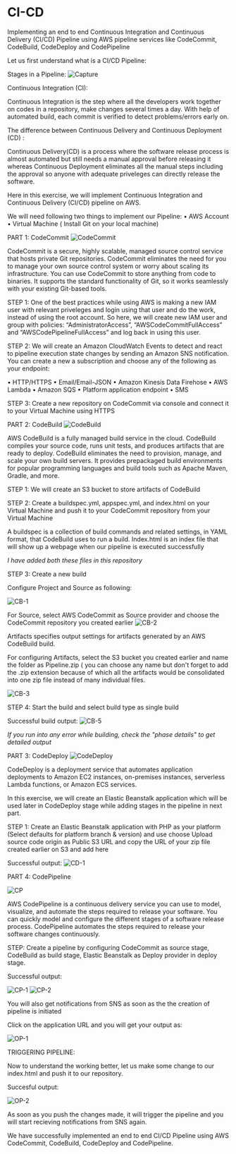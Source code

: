 # CI-CD
Implementing an end to end Continuous Integration and Continuous Delivery (CI/CD) Pipeline using AWS pipeline services like CodeCommit, CodeBuild, CodeDeploy and CodePipeline

Let us first understand what is a CI/CD Pipeline:

Stages in a Pipeline:
![Capture](https://github.com/roshnii20/CI-CD/blob/main/Pictures/Capture.PNG)

Continuous Integration (CI):

Continuous Integration is the step where all the developers work together on codes in a repository, make changes several times a day. With help of automated build, each commit is verified to detect problems/errors early on.

The difference between Continuous Delivery and Continuous Deployment (CD) :

Continuous Delivery(CD) is a process where the software release process is almost automated but still needs a manual approval before releasing it whereas Continuous Deployment eliminates all the manual steps including the approval so anyone with adequate priveleges can directly release the software. 


Here in this exercise, we will implement Continuous Integration and Continuous Delivery (CI/CD) pipeline on AWS.

We will need following two things to implement our Pipeline:
• AWS Account
• Virtual Machine ( Install Git on your local machine)

PART 1: CodeCommit
![CodeCommit](https://github.com/roshnii20/CI-CD/blob/main/Pictures/CodeCommit.PNG)

CodeCommit is a secure, highly scalable, managed source control service that hosts private Git repositories. CodeCommit eliminates the need for you to manage your own source control system or worry about scaling its infrastructure. You can use CodeCommit to store anything from code to binaries. It supports the standard functionality of Git, so it works seamlessly with your existing Git-based tools.

STEP 1: One of the best practices while using AWS is making a new IAM user with relevant priveleges and login using that user and do the work, instead of using the root account. So here, we will create new IAM user and group with policies: “AdministratorAccess”,  “AWSCodeCommitFullAccess” and “AWSCodePipelineFullAccess”  and log back in using this user.

STEP 2: We will create an Amazon CloudWatch Events to detect and react to pipeline execution state changes by sending an Amazon SNS notification. You can create a new a subscription and choose any of the following as your endpoint: 

• HTTP/HTTPS
• Email/Email-JSON
• Amazon Kinesis Data Firehose
• AWS Lambda
• Amazon SQS
• Platform application endpoint
• SMS

STEP 3: Create a new repository on CodeCommit via console and connect it to your Virtual Machine using HTTPS


PART 2: CodeBuild
![CodeBuild](https://github.com/roshnii20/CI-CD/blob/main/Pictures/CodeBuild.PNG)

AWS CodeBuild is a fully managed build service in the cloud. CodeBuild compiles your source code, runs unit tests, and produces artifacts that are ready to deploy. CodeBuild eliminates the need to provision, manage, and scale your own build servers. It provides prepackaged build environments for popular programming languages and build tools such as Apache Maven, Gradle, and more.

STEP 1: We will create an S3 bucket to store artifacts of CodeBuild


STEP 2: Create a buildspec.yml, appspec.yml, and index.html on your Virtual Machine and push it to your CodeCommit repository from your Virtual Machine

A buildspec is a collection of build commands and related settings, in YAML format, that CodeBuild uses to run a build.
Index.html is an index file that will show up a webpage when our pipeline is executed successfully

*I have added both these files in this repository* 

STEP 3: Create a new build 

Configure Project and Source as following:

![CB-1](https://github.com/roshnii20/CI-CD/blob/main/Pictures/CB-1.png)

For Source, select AWS CodeCommit as Source provider and choose the CodeCommit repository you created earlier
![CB-2](https://github.com/roshnii20/CI-CD/blob/main/Pictures/CB-2.png)

Artifacts specifies output settings for artifacts generated by an AWS CodeBuild build.

For configuring Artifacts, select the S3 bucket you created earlier and name the folder as Pipeline.zip ( you can choose any name but don't forget to add the .zip extension because of which all the artifacts would be consolidated into one zip file instead of many individual files.

![CB-3](https://github.com/roshnii20/CI-CD/blob/main/Pictures/CB-3.png)

STEP 4: Start the build and select build type as single build

Successful build output:
![CB-5](https://github.com/roshnii20/CI-CD/blob/main/Pictures/CB-5.png)

*If you run into any error while building, check the "phase details" to get detailed output*


PART 3: CodeDeploy
![CodeDeploy](https://github.com/roshnii20/CI-CD/blob/main/Pictures/CodeDeploy.PNG)

CodeDeploy is a deployment service that automates application deployments to Amazon EC2 instances, on-premises instances, serverless Lambda functions, or Amazon ECS services.

In this exercise, we will create an Elastic Beanstalk application which will be used later in CodeDeploy stage while adding stages in the pipeline in next part.

STEP 1: Create an Elastic Beanstalk application with PHP as your platform (Select defaults for platform branch & version) and use choose Upload source code origin as Public S3 URL and copy the URL of your zip file created earlier on S3 and add here

Successful output:
![CD-1](https://github.com/roshnii20/CI-CD/blob/main/Pictures/CD-1.png)


PART 4: CodePipeline

![CP](https://github.com/roshnii20/CI-CD/blob/main/Pictures/CodePipeline.PNG)

AWS CodePipeline is a continuous delivery service you can use to model, visualize, and automate the steps required to release your software. You can quickly model and configure the different stages of a software release process. CodePipeline automates the steps required to release your software changes continuously.

STEP: Create a pipeline by configuring CodeCommit as source stage, CodeBuild as build stage, Elastic Beanstalk as Deploy provider in deploy stage.

Successful output:

![CP-1](https://github.com/roshnii20/CI-CD/blob/main/Pictures/CP-1.png)
![CP-2](https://github.com/roshnii20/CI-CD/blob/main/Pictures/CP-2.png)

You will also get notifications from SNS as soon as the the creation of pipeline is initiated

Click on the application URL and you will get your output as:

![OP-1](https://github.com/roshnii20/CI-CD/blob/main/Pictures/OP-1.png)


TRIGGERING PIPELINE:

Now to understand the working better, let us make some change to our index.html and push it to our repository.

Succesful output:

![OP-2](https://github.com/roshnii20/CI-CD/blob/main/Pictures/OP-2.png)

As soon as you push the changes made, it will trigger the pipeline and you will start recieving notifications from SNS again.

We have successfully implemented an end to end CI/CD Pipeline using AWS CodeCommit, CodeBuild, CodeDeploy and CodePipeline. 




















